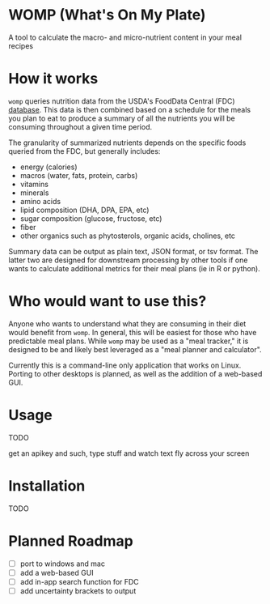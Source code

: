# WOMP (What's On My Plate)

A tool to calculate the macro- and micro-nutrient content in your meal recipes

# How it works

`womp` queries nutrition data from the USDA's FoodData Central (FDC)
[database](https://fdc.nal.usda.gov/). This data is then combined based on a
schedule for the meals you plan to eat to produce a summary of all the nutrients
you will be consuming throughout a given time period.

The granularity of summarized nutrients depends on the specific foods queried
from the FDC, but generally includes:

* energy (calories)
* macros (water, fats, protein, carbs)
* vitamins
* minerals
* amino acids
* lipid composition (DHA, DPA, EPA, etc)
* sugar composition (glucose, fructose, etc)
* fiber
* other organics such as phytosterols, organic acids, cholines, etc

Summary data can be output as plain text, JSON format, or tsv format. The latter
two are designed for downstream processing by other tools if one wants to
calculate additional metrics for their meal plans (ie in R or python).

# Who would want to use this?

Anyone who wants to understand what they are consuming in their diet would
benefit from `womp`. In general, this will be easiest for those who have
predictable meal plans. While `womp` may be used as a "meal tracker," it is
designed to be and likely best leveraged as a "meal planner and calculator".

Currently this is a command-line only application that works on Linux. Porting
to other desktops is planned, as well as the addition of a web-based GUI.

# Usage

TODO

get an apikey and such, type stuff and watch text fly across your screen

# Installation

TODO

# Planned Roadmap

* [ ] port to windows and mac
* [ ] add a web-based GUI
* [ ] add in-app search function for FDC
* [ ] add uncertainty brackets to output
